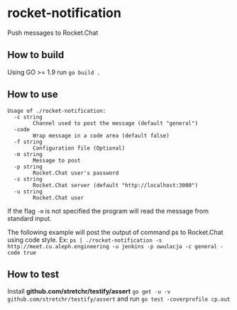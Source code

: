 # rocket-notification
Push messages to Rocket.Chat

## How to build

Using GO >= 1.9 run
`go build .`


## How to use
```
Usage of ./rocket-notification:
  -c string
        Channel used to post the message (default "general")
  -code
        Wrap message in a code area (default false)
  -f string
        Configuration file (Optional)
  -m string
        Message to post
  -p string
        Rocket.Chat user's password
  -s string
        Rocket.Chat server (default "http://localhost:3000")
  -u string
        Rocket.Chat user
```
If the flag `-m` is not specified the program will read the message from standard input.

The following example will post the output of command ps to Rocket.Chat using code style.
Ex: `ps | ./rocket-notification -s http://meet.cu.aleph.engineering -u jenkins -p owulacja -c general -code true`


## How to test

Install **github.com/stretchr/testify/assert** `go get -u -v github.com/stretchr/testify/assert`
and run `go test -coverprofile cp.out`

